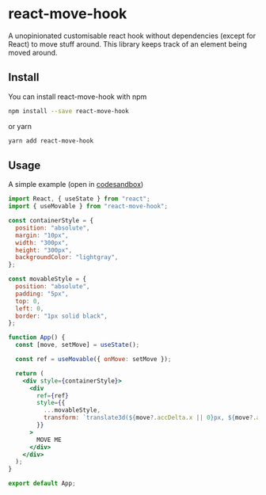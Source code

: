 # react-move-hook

A unopinionated customisable react hook without dependencies (except for React) to move stuff around. This library keeps track of an element being moved around.

## Install

You can install react-move-hook with npm

```bash
npm install --save react-move-hook
```

or  yarn
```bash
yarn add react-move-hook
```

## Usage

A simple example (open in [codesandbox](https://githubbox.com/DavidAmmeraal/react-move-hook/tree/develop/examples/basic))

```jsx
import React, { useState } from "react";
import { useMovable } from "react-move-hook";

const containerStyle = {
  position: "absolute",
  margin: "10px",
  width: "300px",
  height: "300px",
  backgroundColor: "lightgray",
};

const movableStyle = {
  position: "absolute",
  padding: "5px",
  top: 0,
  left: 0,
  border: "1px solid black",
};

function App() {
  const [move, setMove] = useState();

  const ref = useMovable({ onMove: setMove });

  return (
    <div style={containerStyle}>
      <div
        ref={ref}
        style={{
          ...movableStyle,
          transform: `translate3d(${move?.accDelta.x || 0}px, ${move?.accDelta.y || 0}px, 0)`,
        }}
      >
        MOVE ME
      </div>
    </div>
  );
}

export default App;
```

